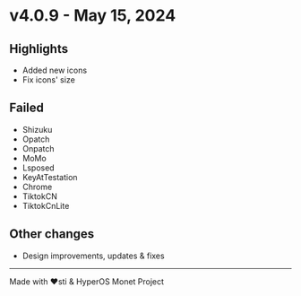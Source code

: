 # v4.0.9 - May 15, 2024

## Highlights

- Added new icons
- Fix icons' size

## Failed

- Shizuku
- Opatch
- Onpatch
- MoMo
- Lsposed
- KeyAtTestation
- Chrome
- TiktokCN
- TiktokCnLite

## Other changes

- Design improvements, updates & fixes 

---

Made with ❤️sti & HyperOS Monet Project